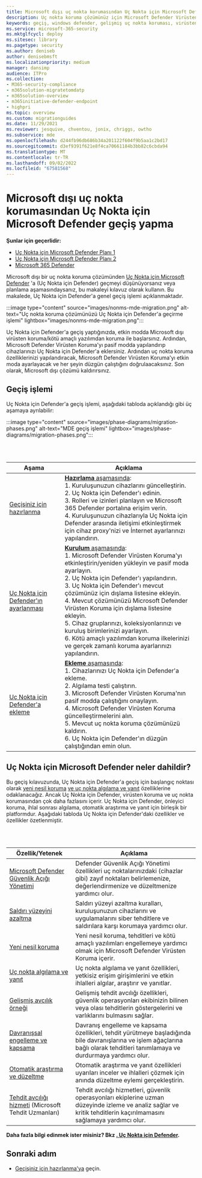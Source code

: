 ```yaml
---
title: Microsoft dışı uç nokta korumasından Uç Nokta için Microsoft Defender geçiş yapma
description: Uç nokta koruma çözümünüz için Microsoft Defender Virüsten Koruma'yı içeren Uç Nokta için Microsoft Defender geçiş yapın.
keywords: geçiş, windows defender, gelişmiş uç nokta koruması, virüsten koruma, kötü amaçlı yazılımdan koruma, pasif mod, etkin mod
ms.service: microsoft-365-security
ms.mktglfcycl: deploy
ms.sitesec: library
ms.pagetype: security
ms.author: deniseb
author: denisebmsft
ms.localizationpriority: medium
manager: dansimp
audience: ITPro
ms.collection:
- M365-security-compliance
- m365solution-migratetomdatp
- m365solution-overview
- m365initiative-defender-endpoint
- highpri
ms.topic: overview
ms.custom: migrationguides
ms.date: 11/29/2021
ms.reviewer: jesquive, chventou, jonix, chriggs, owtho
ms.subservice: mde
ms.openlocfilehash: d244fb96db686b34a201122f604f9b5aa1c2bd17
ms.sourcegitcommit: d3ef9391f621e8f4ca70661184b3bb82c6cbda94
ms.translationtype: MT
ms.contentlocale: tr-TR
ms.lasthandoff: 09/02/2022
ms.locfileid: "67581568"
---
```

# <a name="make-the-switch-from-non-microsoft-endpoint-protection-to-microsoft-defender-for-endpoint"></a>Microsoft dışı uç nokta korumasından Uç Nokta için Microsoft Defender geçiş yapma

**Şunlar için geçerlidir:**
- [Uç Nokta için Microsoft Defender Planı 1](https://go.microsoft.com/fwlink/?linkid=2154037)
- [Uç Nokta için Microsoft Defender Planı 2](https://go.microsoft.com/fwlink/?linkid=2154037)
- [Microsoft 365 Defender](https://go.microsoft.com/fwlink/?linkid=2118804)


Microsoft dışı bir uç nokta koruma çözümünden [Uç Nokta için Microsoft Defender](microsoft-defender-endpoint.md) 'a (Uç Nokta için Defender) geçmeyi düşünüyorsanız veya planlama aşamasındaysanız, bu makaleyi kılavuz olarak kullanın. Bu makalede, Uç Nokta için Defender'a genel geçiş işlemi açıklanmaktadır.

:::image type="content" source="images/nonms-mde-migration.png" alt-text="Uç nokta koruma çözümünüzü Uç Nokta için Defender'a geçirme işlemi" lightbox="images/nonms-mde-migration.png":::

Uç Nokta için Defender'a geçiş yaptığınızda, etkin modda Microsoft dışı virüsten koruma/kötü amaçlı yazılımdan koruma ile başlarsınız. Ardından, Microsoft Defender Virüsten Koruma'yı pasif modda yapılandırıp cihazlarınızı Uç Nokta için Defender'a eklersiniz. Ardından uç nokta koruma özelliklerinizi yapılandıracak, Microsoft Defender Virüsten Koruma'yı etkin moda ayarlayacak ve her şeyin düzgün çalıştığını doğrulaacaksınız. Son olarak, Microsoft dışı çözümü kaldırırsınız.

## <a name="the-migration-process"></a>Geçiş işlemi

Uç Nokta için Defender'a geçiş işlemi, aşağıdaki tabloda açıklandığı gibi üç aşamaya ayrılabilir:

:::image type="content" source="images/phase-diagrams/migration-phases.png" alt-text="MDE geçiş işlemi" lightbox="images/phase-diagrams/migration-phases.png":::


<br/><br/>

|Aşama|Açıklama|
|--|--|
|[Geçişiniz için hazırlanma](switch-to-mde-phase-1.md)|[**Hazırlama** aşamasında](switch-to-mde-phase-1.md): <br/>1. Kuruluşunuzun cihazlarını güncelleştirin.<br/>2. Uç Nokta için Defender'ı edinin.<br/>3. Rolleri ve izinleri planlayın ve Microsoft 365 Defender portalına erişim verin.<br/>4. Kuruluşunuzun cihazlarıyla Uç Nokta için Defender arasında iletişimi etkinleştirmek için cihaz proxy'nizi ve İnternet ayarlarınızı yapılandırın. |
|[Uç Nokta için Defender'ın ayarlanması](switch-to-mde-phase-2.md)|[**Kurulum** aşamasında](switch-to-mde-phase-2.md): <br/>1. Microsoft Defender Virüsten Koruma'yı etkinleştirin/yeniden yükleyin ve pasif moda ayarlayın.<br/>2. Uç Nokta için Defender'ı yapılandırın.<br/>3. Uç Nokta için Defender'ı mevcut çözümünüz için dışlama listesine ekleyin.<br/>4. Mevcut çözümünüzü Microsoft Defender Virüsten Koruma için dışlama listesine ekleyin.<br/>5. Cihaz gruplarınızı, koleksiyonlarınızı ve kuruluş birimlerinizi ayarlayın.<br/>6. Kötü amaçlı yazılımdan koruma ilkelerinizi ve gerçek zamanlı koruma ayarlarınızı yapılandırın.|
|[Uç Nokta için Defender'a ekleme](switch-to-mde-phase-3.md)|[**Ekleme** aşamasında](switch-to-mde-phase-3.md): <br/>1. Cihazlarınızı Uç Nokta için Defender'a ekleme.<br/>2. Algılama testi çalıştırın.<br/>3. Microsoft Defender Virüsten Koruma'nın pasif modda çalıştığını onaylayın.<br/>4. Microsoft Defender Virüsten Koruma güncelleştirmelerini alın.<br/>5. Mevcut uç nokta koruma çözümünüzü kaldırın.<br/>6. Uç Nokta için Defender'ın düzgün çalıştığından emin olun.|

## <a name="whats-included-in-microsoft-defender-for-endpoint"></a>Uç Nokta için Microsoft Defender neler dahildir?

Bu geçiş kılavuzunda, Uç Nokta için Defender'a geçiş için başlangıç noktası olarak [yeni nesil koruma](microsoft-defender-antivirus-in-windows-10.md) [ve uç nokta algılama ve yanıt](overview-endpoint-detection-response.md) özelliklerine odaklanacağız. Ancak Uç Nokta için Defender, virüsten koruma ve uç nokta korumasından çok daha fazlasını içerir. Uç Nokta için Defender, önleyici koruma, ihlal sonrası algılama, otomatik araştırma ve yanıt için birleşik bir platformdur. Aşağıdaki tabloda Uç Nokta için Defender'daki özellikler ve özellikler özetlenmiştir.

<br/><br/>

|Özellik/Yetenek|Açıklama|
|---|---|
|[Microsoft Defender Güvenlik Açığı Yönetimi](next-gen-threat-and-vuln-mgt.md)|Defender Güvenlik Açığı Yönetimi özellikleri uç noktalarınızdaki (cihazlar gibi) zayıf noktaları belirlemenize, değerlendirmenize ve düzeltmenize yardımcı olur.|
|[Saldırı yüzeyini azaltma](overview-attack-surface-reduction.md)|Saldırı yüzeyi azaltma kuralları, kuruluşunuzun cihazlarını ve uygulamalarını siber tehditlere ve saldırılara karşı korumaya yardımcı olur.|
|[Yeni nesil koruma](microsoft-defender-antivirus-in-windows-10.md)|Yeni nesil koruma, tehditleri ve kötü amaçlı yazılımları engellemeye yardımcı olmak için Microsoft Defender Virüsten Koruma içerir.|
|[Uç nokta algılama ve yanıt](overview-endpoint-detection-response.md)|Uç nokta algılama ve yanıt özellikleri, yetkisiz erişim girişimlerini ve etkin ihlalleri algılar, araştırır ve yanıtlar.|
|[Gelişmiş avcılık örneği](advanced-hunting-overview.md)|Gelişmiş tehdit avcılığı özellikleri, güvenlik operasyonları ekibinizin bilinen veya olası tehditlerin göstergelerini ve varlıklarını bulmasını sağlar.|
|[Davranışsal engelleme ve kapsama](behavioral-blocking-containment.md)|Davranış engelleme ve kapsama özellikleri, tehdit yürütmeye başladığında bile davranışlarına ve işlem ağaçlarına bağlı olarak tehditleri tanımlamaya ve durdurmaya yardımcı olur.|
|[Otomatik araştırma ve düzeltme](automated-investigations.md)|Otomatik araştırma ve yanıt özellikleri uyarıları inceler ve ihlalleri çözmek için anında düzeltme eylemi gerçekleştirin.|
|[Tehdit avcılığı hizmeti](microsoft-threat-experts.md) (Microsoft Tehdit Uzmanları)|Tehdit avcılığı hizmetleri, güvenlik operasyonları ekiplerine uzman düzeyinde izleme ve analiz sağlar ve kritik tehditlerin kaçırılmamasını sağlamaya yardımcı olur.|

**Daha fazla bilgi edinmek ister misiniz? Bkz [. Uç Nokta için Defender](microsoft-defender-endpoint.md).**

## <a name="next-step"></a>Sonraki adım

- [Geçişiniz için hazırlanma'ya](switch-to-mde-phase-1.md) geçin.
